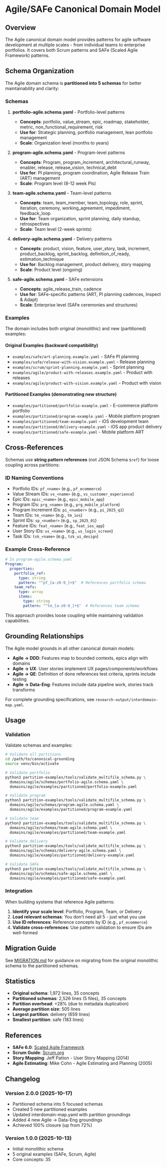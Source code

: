 # Agile/SAFe Canonical Domain Model

## Overview

The Agile canonical domain model provides patterns for agile software development at multiple scales - from individual teams to enterprise portfolios. It covers both Scrum patterns and SAFe (Scaled Agile Framework) patterns.

## Schema Organization

The Agile domain schema is **partitioned into 5 schemas** for better maintainability and clarity:

### Schemas

1. **portfolio-agile.schema.yaml** - Portfolio-level patterns
   - **Concepts**: portfolio, value_stream, epic, roadmap, stakeholder, metric, non_functional_requirement, risk
   - **Use for**: Strategic planning, portfolio management, lean portfolio management
   - **Scale**: Organization level (months to years)

2. **program-agile.schema.yaml** - Program-level patterns
   - **Concepts**: Program, program_increment, architectural_runway, enabler, release, release_vision, technical_debt
   - **Use for**: PI planning, program coordination, Agile Release Train (ART) management
   - **Scale**: Program level (8-12 week PIs)

3. **team-agile.schema.yaml** - Team-level patterns
   - **Concepts**: team, team_member, team_topology, role, sprint, iteration, ceremony, working_agreement, impediment, feedback_loop
   - **Use for**: Team organization, sprint planning, daily standup, retrospectives
   - **Scale**: Team level (2-week sprints)

4. **delivery-agile.schema.yaml** - Delivery patterns
   - **Concepts**: product, vision, feature, user_story, task, increment, product_backlog, sprint_backlog, definition_of_ready, estimation_technique
   - **Use for**: Backlog management, product delivery, story mapping
   - **Scale**: Product level (ongoing)

5. **safe-agile.schema.yaml** - SAFe extensions
   - **Concepts**: agile_release_train, cadence
   - **Use for**: SAFe-specific patterns (ART, PI planning cadences, Inspect & Adapt)
   - **Scale**: Enterprise level (SAFe ceremonies and structures)

### Examples

The domain includes both original (monolithic) and new (partitioned) examples:

#### Original Examples (backward compatibility)
- `examples/safe/art-planning.example.yaml` - SAFe PI planning
- `examples/safe/release-with-vision.example.yaml` - Release planning
- `examples/scrum/sprint-planning.example.yaml` - Sprint planning
- `examples/agile/product-with-releases.example.yaml` - Product with releases
- `examples/agile/product-with-vision.example.yaml` - Product with vision

#### Partitioned Examples (demonstrating new structure)
- `examples/partitioned/portfolio-example.yaml` - E-commerce platform portfolio
- `examples/partitioned/program-example.yaml` - Mobile platform program
- `examples/partitioned/team-example.yaml` - iOS development team
- `examples/partitioned/delivery-example.yaml` - iOS app product delivery
- `examples/partitioned/safe-example.yaml` - Mobile platform ART

## Cross-References

Schemas use **string pattern references** (not JSON Schema `$ref`) for loose coupling across partitions:

### ID Naming Conventions
- Portfolio IDs: `pf_<name>` (e.g., `pf_ecommerce`)
- Value Stream IDs: `vs_<name>` (e.g., `vs_customer_experience`)
- Epic IDs: `epic_<name>` (e.g., `epic_mobile_app`)
- Program IDs: `prg_<name>` (e.g., `prg_mobile_platform`)
- Program Increment IDs: `pi_<number>` (e.g., `pi_2025_q1`)
- Team IDs: `tm_<name>` (e.g., `tm_ios`)
- Sprint IDs: `sp_<number>` (e.g., `sp_2025_01`)
- Feature IDs: `feat_<name>` (e.g., `feat_ios_app`)
- User Story IDs: `us_<name>` (e.g., `us_login_screen`)
- Task IDs: `tsk_<name>` (e.g., `tsk_ui_design`)

### Example Cross-Reference

```yaml
# In program-agile.schema.yaml
Program:
  properties:
    portfolio_ref:
      type: string
      pattern: "^pf_[a-z0-9_]+$"  # References portfolio schema
    team_refs:
      type: array
      items:
        type: string
        pattern: "^tm_[a-z0-9_]+$"  # References team schema
```

This approach provides loose coupling while maintaining validation capabilities.

## Grounding Relationships

The Agile model grounds in all other canonical domain models:

- **Agile → DDD**: Features map to bounded contexts, epics align with domains
- **Agile → UX**: User stories implement UX pages/components/workflows
- **Agile → QE**: Definition of done references test criteria, sprints include testing
- **Agile → Data-Eng**: Features include data pipeline work, stories track transforms

For complete grounding specifications, see `research-output/interdomain-map.yaml`.

## Usage

### Validation

Validate schemas and examples:

```bash
# Validate all partitions
cd /path/to/canonical-grounding
source venv/bin/activate

# Validate portfolio
python3 partition-examples/tools/validate_multifile_schema.py \
  domains/agile/schemas/portfolio-agile.schema.yaml \
  domains/agile/examples/partitioned/portfolio-example.yaml

# Validate program
python3 partition-examples/tools/validate_multifile_schema.py \
  domains/agile/schemas/program-agile.schema.yaml \
  domains/agile/examples/partitioned/program-example.yaml

# Validate team
python3 partition-examples/tools/validate_multifile_schema.py \
  domains/agile/schemas/team-agile.schema.yaml \
  domains/agile/examples/partitioned/team-example.yaml

# Validate delivery
python3 partition-examples/tools/validate_multifile_schema.py \
  domains/agile/schemas/delivery-agile.schema.yaml \
  domains/agile/examples/partitioned/delivery-example.yaml

# Validate SAFe
python3 partition-examples/tools/validate_multifile_schema.py \
  domains/agile/schemas/safe-agile.schema.yaml \
  domains/agile/examples/partitioned/safe-example.yaml
```

### Integration

When building systems that reference Agile patterns:

1. **Identify your scale level**: Portfolio, Program, Team, or Delivery
2. **Load relevant schemas**: You don't need all 5 - just what you use
3. **Use ID references**: Reference concepts by ID (e.g., `pf_ecommerce`)
4. **Validate cross-references**: Use pattern validation to ensure IDs are well-formed

## Migration Guide

See [MIGRATION.md](MIGRATION.md) for guidance on migrating from the original monolithic schema to the partitioned schemas.

## Statistics

- **Original schema**: 1,972 lines, 35 concepts
- **Partitioned schemas**: 2,526 lines (5 files), 35 concepts
- **Partition overhead**: +28% (due to metadata duplication)
- **Average partition size**: 505 lines
- **Largest partition**: delivery (659 lines)
- **Smallest partition**: safe (183 lines)

## References

- **SAFe 6.0**: [Scaled Agile Framework](https://www.scaledagileframework.com/)
- **Scrum Guide**: [Scrum.org](https://www.scrum.org/resources/scrum-guide)
- **Story Mapping**: Jeff Patton - User Story Mapping (2014)
- **Agile Estimating**: Mike Cohn - Agile Estimating and Planning (2005)

## Changelog

### Version 2.0.0 (2025-10-17)
- Partitioned schema into 5 focused schemas
- Created 5 new partitioned examples
- Updated interdomain-map.yaml with partition groundings
- Added 4 new Agile → Data-Eng groundings
- Achieved 100% closure (up from 72%)

### Version 1.0.0 (2025-10-13)
- Initial monolithic schema
- 5 original examples (SAFe, Scrum, Agile)
- Core concepts: 35
